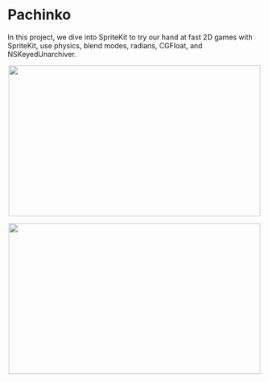 # Pachinko
In this project, we dive into SpriteKit to try our hand at fast 2D games with SpriteKit, use physics, blend modes, radians, CGFloat, and NSKeyedUnarchiver.

<p align="center">
  <img width="500" height="300" src="https://user-images.githubusercontent.com/27751735/58223445-53373d80-7d22-11e9-9450-0be26fb756d8.png">
</p>
<p align="center">
  <img width="500" height="300" src="https://user-images.githubusercontent.com/27751735/58223444-52061080-7d22-11e9-8bc0-72b26b00c4bf.png">
</p>
